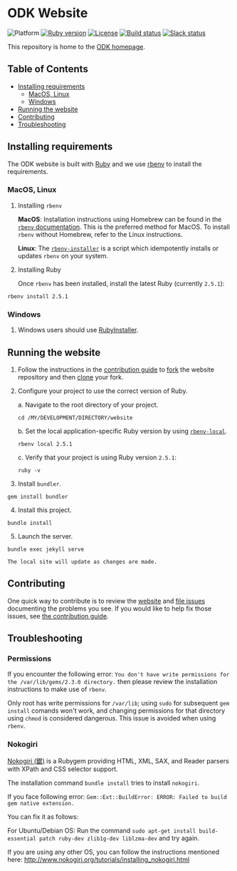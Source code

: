 # ODK Website

![Platform](https://img.shields.io/badge/platform-Jekyll-blue.svg) [![Ruby version](https://img.shields.io/badge/ruby-2.5.1-blue.svg)](https://www.ruby-lang.org/en/downloads/) [![License](https://img.shields.io/badge/license-CC%20BY%204.0-blue.svg)](https://creativecommons.org/licenses/by/4.0/) [![Build status](https://circleci.com/gh/opendatakit/website.svg?style=shield&circle-token=:circle-token)](https://circleci.com/gh/opendatakit/website/) [![Slack status](http://slack.opendatakit.org/badge.svg)](http://slack.opendatakit.org/)

This repository is home to the [ODK homepage](https://opendatakit.org/).

## Table of Contents

* [Installing requirements](#installing-requirements)
	* [MacOS, Linux](#macos-linux)
	* [Windows](#windows)
* [Running the website](#running-the-website)
* [Contributing](#contributing)
* [Troubleshooting](#troubleshooting)

## Installing requirements

The ODK website is built with [Ruby](https://www.ruby-lang.org/en/downloads/) and we use [rbenv](https://github.com/rbenv) to install the requirements.

### MacOS, Linux

1. Installing `rbenv`

	**MacOS**: Installation instructions using Homebrew can be found in the [`rbenv` documentation](https://github.com/rbenv/rbenv#homebrew-on-macos). This is the preferred method for MacOS. To install `rbenv` without Homebrew, refer to the Linux instructions.

	**Linux**: The [`rbenv-installer`](https://github.com/rbenv/rbenv-installer#rbenv-installer) is a script which idempotently installs or updates `rbenv` on your system.

2. Installing Ruby

	Once `rbenv` has been installed, install the latest Ruby (currently `2.5.1`):
```
rbenv install 2.5.1
```

### Windows

1. Windows users should use [RubyInstaller](https://rubyinstaller.org/).

## Running the website

1. Follow the instructions in the [contribution guide](https://github.com/opendatakit/website/blob/master/CONTRIBUTING.md) to [fork](https://help.github.com/articles/fork-a-repo/) the website repository and then [clone](https://help.github.com/articles/cloning-a-repository/) your fork.

2. Configure your project to use the correct version of Ruby.

	a. Navigate to the root directory of your project.

	```
	cd /MY/DEVELOPMENT/DIRECTORY/website
	```

	b. Set the local application-specific Ruby version by using [`rbenv-local`](https://github.com/rbenv/rbenv#rbenv-local).

	```
	rbenv local 2.5.1
	```

	c. Verify that your project is using Ruby version `2.5.1`:
	```
	ruby -v
	```

3. Install `bundler`.
```
gem install bundler
```

4. Install this project.
```
bundle install
```

5. Launch the server.
```
bundle exec jekyll serve
```

	The local site will update as changes are made.

## Contributing

One quick way to contribute is to review the [website](https://opendatakit.org) and [file issues](https://github.com/opendatakit/website/issues) documenting the problems you see. If you would like to help fix those issues, see [the contribution guide](CONTRIBUTING.md).

## Troubleshooting

### Permissions

If you encounter the following error:
`You don't have write permissions for the /var/lib/gems/2.3.0 directory.`
then please review the installation instructions to make use of `rbenv`.

Only root has write permissions for `/var/lib`; using `sudo` for subsequent `gem install` comands won't work, and changing permissions for that directory using `chmod` is considered dangerous. This issue is avoided when using `rbenv`.

### Nokogiri

[Nokogiri (鋸)](http://www.nokogiri.org/) is a Rubygem providing HTML, XML, SAX, and Reader parsers with XPath and CSS selector support.

The installation command `bundle install` tries to install `nokogiri`.

If you face following error:
	`Gem::Ext::BuildError: ERROR: Failed to build gem native extension.`

You can fix it as follows:

For Ubuntu/Debian OS:
Run the command `sudo apt-get install build-essential patch ruby-dev zlib1g-dev liblzma-dev` and try again.

If you are using any other OS, you can follow the instructions mentioned here:
http://www.nokogiri.org/tutorials/installing_nokogiri.html
